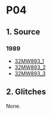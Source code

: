 # P04
## 1. Source
### 1989
+ [32MW893_1](https://cchdo.ucsd.edu/cruise/32MW893_1)
+ [32MW893_2](https://cchdo.ucsd.edu/cruise/32MW893_2)
+ [32MW893_3](https://cchdo.ucsd.edu/cruise/32MW893_3)

## 2. Glitches

None.
